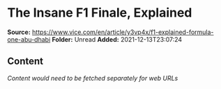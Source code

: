 # The Insane F1 Finale, Explained

**Source:** https://www.vice.com/en/article/y3vp4x/f1-explained-formula-one-abu-dhabi
**Folder:** Unread
**Added:** 2021-12-13T23:07:24




## Content
*Content would need to be fetched separately for web URLs*
